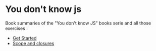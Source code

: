 # You don't know js

Book summaries of the "You don't know JS" books serie and all those exercises :

- [Get Started](./get-started/get-started.md)
- [Scope and closures](scope-and-closures/scope-and-closures.md)
